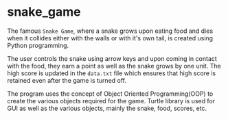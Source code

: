 # snake_game

The famous `Snake Game`, where a snake grows upon eating food and dies when it collides either with the walls or with it's own tail, is created using Python programming.

The user controls the snake using arrow keys and upon coming in contact with the food, they earn a point as well as the snake grows by one unit. The high score is updated in the `data.txt` file which ensures that high score is retained even after the game is turned off.

The program uses the concept of Object Oriented Programming(OOP) to create the various objects required for the game. Turtle library is used for GUI as well as the various objects, mainly the snake, food, scores, etc.
